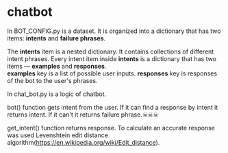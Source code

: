 # chatbot


In BOT_CONFIG.py is a dataset.  It is organized into a dictionary that has two items: **intents** and **failure phrases**.

The **intents** item is a nested dictionary. It contains collections of different intent phrases. 
Every intent item inside **intents** is a dictionary that has two items — **examples** and **responses**.  
**examples** key is a list of possible user inputs. **responses** key is responses of the bot to the user's phrases.

In chat_bot.py is a logic of chatbot.

bot() function gets intent from the user. If it can find a response by intent it returns intent. If it can't it returns failure phrase.☠☠☠


get_intent() function returns response. To calculate an accurate response was used Levenshtein edit distance algorithm(https://en.wikipedia.org/wiki/Edit_distance).
